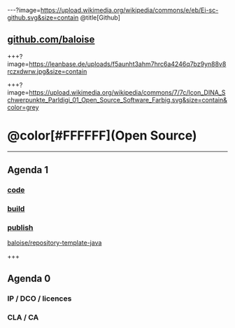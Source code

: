---?image=https://upload.wikimedia.org/wikipedia/commons/e/eb/Ei-sc-github.svg&size=contain
@title[Github]
## [github.com/baloise](https://github.com/baloise)

+++?image=https://leanbase.de/uploads/f5aunht3ahm7hrc6a4246q7bz9yn88v8rczxdwrw.jpg&size=contain

+++?image=https://upload.wikimedia.org/wikipedia/commons/7/7c/Icon_DINA_Schwerpunkte_Parldigi_01_Open_Source_Software_Farbig.svg&size=contain&color=grey

# @color[#FFFFFF](Open Source)

---

## Agenda 1

### [code](https://gitpod.io/#https://github.com/baloise/open-source/blob/issue-101/docs/slides/intro-dev/PITCHME.md)
### [build](https://travis-ci.org/baloise/open-source)
### [publish](https://baloise.github.io/open-source/docs/arc42/#_overview_3)

[baloise/repository-template-java](https://github.com/baloise/repository-template-java)

+++

## Agenda 0

### IP / DCO / licences
### CLA / CA
